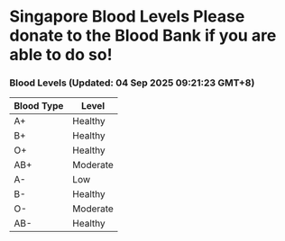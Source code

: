Singapore Blood Levels
 Please donate to the Blood Bank if you are able to do so!
================================================================================================================================

### Blood Levels (Updated: 04 Sep 2025 09:21:23 GMT+8)
| Blood Type | Level     |
|------------|-----------|
| A+     | Healthy |
| B+     | Healthy |
| O+     | Healthy |
| AB+     | Moderate |
| A-     | Low |
| B-     | Healthy |
| O-     | Moderate |
| AB-     | Healthy |
